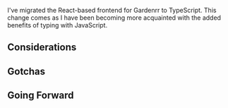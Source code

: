 I've migrated the React-based frontend for Gardenrr to TypeScript. This change comes as I have been becoming more acquainted with the added benefits of typing with JavaScript.

## Considerations

## Gotchas

## Going Forward

